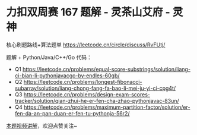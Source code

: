 # 力扣双周赛 167 题解 - 灵茶山艾府 - 灵神

核心刷题路线+算法题单 https://leetcode.cn/circle/discuss/RvFUtj/

题解 + Python/Java/C++/Go 代码：
- Q1 https://leetcode.cn/problems/equal-score-substrings/solution/liang-ci-bian-li-pythonjavacgo-by-endles-60gb/
- Q2 https://leetcode.cn/problems/longest-fibonacci-subarray/solution/liang-chong-fang-fa-bao-li-mei-ju-yi-ci-cpg4t/
- Q3 https://leetcode.cn/problems/design-exam-scores-tracker/solution/qian-zhui-he-er-fen-cha-zhao-pythonjavac-83un/
- Q4 https://leetcode.cn/problems/maximum-partition-factor/solution/er-fen-da-an-pan-duan-er-fen-tu-pythonja-56r2/

[本题视频讲解](https://www.bilibili.com/video/BV16E4uzLEdK/)，欢迎点赞关注~
